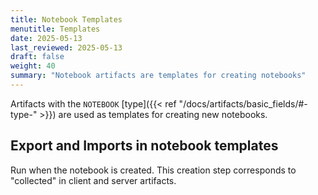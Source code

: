 ```yaml
---
title: Notebook Templates
menutitle: Templates
date: 2025-05-13
last_reviewed: 2025-05-13
draft: false
weight: 40
summary: "Notebook artifacts are templates for creating notebooks"
---
```


Artifacts with the `NOTEBOOK`
[type]({{< ref "/docs/artifacts/basic_fields/#-type-" >}})
are used as templates for creating new notebooks.

## Export and Imports in notebook templates

Run when the notebook is created. This creation step corresponds to "collected"
in client and server artifacts.


